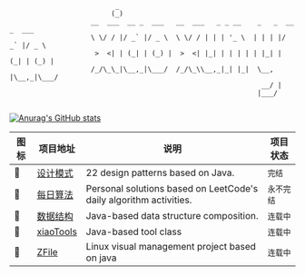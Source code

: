```config
                          _                                                    
                         (_)                                                    
                    __  ___  __ _  ___   __  ___   _ _ __    _   _  __ _  ___  
                    \ \/ / |/ _` |/ _ \  \ \/ / | | | '_ \  | | | |/ _` |/ _ \ 
                     >  <| | (_| | (_) |  >  <| |_| | | | | | |_| | (_| | (_) |
                    /_/\_\_|\__,_|\___/  /_/\_\\__,_|_| |_|  \__, |\__,_|\___/ 
                                                              __/ |            
                                                             |___/             
                                                             
```

[![Anurag's GitHub stats](https://github-readme-stats.vercel.app/api?username=xiaoxunyao)](https://github.com/anuraghazra/github-readme-stats)



| 图标 | 项目地址                                                   | 说明 |   项目状态   |
| -------- | ---------------------------------------------------------- | ---------- | ---------- |
| 🎒 | [设计模式](https://github.com/xiaoxunyao/design-patterns) | 22 design patterns based on Java. |`完结`|
| 🧮 | [每日算法](https://github.com/xiaoxunyao/daily-algorithm) | Personal solutions based on LeetCode's daily algorithm activities. |`永不完结`|
| 🧱 | [数据结构](https://github.com/xiaoxunyao/data-structure)  | Java-based data structure composition. |`连载中`|
| 🧰 | [xiaoTools](https://github.com/xiaoxunyao/xiaoTools)  | Java-based tool class |`连载中`|
| 🧂 | [ZFile](https://github.com/xiaoxunyao/ZFile)  | Linux visual management project based on java |`连载中`|
